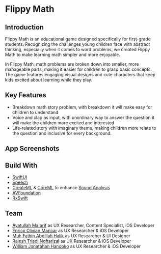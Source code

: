 # Flippy Math

## Introduction
Flippy Math is an educational game designed specifically for first-grade students. Recognizing the challenges young children face with abstract thinking, especially when it comes to word problems, we created Flippy Math to make learning math simpler and more enjoyable.

In Flippy Math, math problems are broken down into smaller, more manageable parts, making it easier for children to grasp basic concepts. The game features engaging visual designs and cute characters that keep kids excited about learning while they play.

## Key Features
  - Breakdown math story problem, with breakdown it will make easy for children to understand
  - Voice and clap as input, with unordinary way to answer the question it will make the children more excited and interested
  - Life-related story with imaginary theme, making children more relate to the question and inclusive for every background.

## App Screenshots



## Build With
  - [SwiftUI](https://developer.apple.com/documentation/swiftui/)
  - [Speech](https://developer.apple.com/documentation/speech/)
  - [CreateML](https://developer.apple.com/documentation/createml/) & [CoreML](https://developer.apple.com/documentation/coreml/) to enhance [Sound Analysis](https://developer.apple.com/documentation/soundanalysis/)
  - [AVFoundation](https://developer.apple.com/documentation/avfoundation/)
  - [RxSwift](https://github.com/ReactiveX/RxSwift)

## Team
  - [Ayatullah Ma'arif](https://github.com/ayckermann) as UX Researcher, Content Specialist, iOS Developer
  - [Enrico Olivian Maricar](https://github.com/Waffle000) as UX Researcher & iOS Developer
  - [Muh Fathin Abdillah Halik](https://www.linkedin.com/in/muh-fathin-abdillah-halik-902234219/) as UX Researcher & UI Designer
  - [Rajesh Triadi Noftarizal](https://github.com/RajeshTriadiNoftarizal) as UX Researcher & iOS Developer
  - [William Jonatahan Handoko](https://github.com/WillieHandoko) as UX Researcher & iOS Developer
